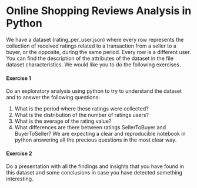 # Online Shopping Reviews Analysis in Python
We have a dataset (rating_per_user.json) where every row represents the collection of
received ratings related to a transaction from a seller to a buyer, or the opposite, during the
same period. Every row is a different user. You can find the description of the attributes of
the dataset in the file dataset characteristics.
We would like you to do the following exercises.

#### Exercise 1
Do an exploratory analysis using python to try to understand the dataset and to answer the
following questions:

1. What is the period where these ratings were collected?
2. What is the distribution of the number of ratings users?
3. What is the average of the rating value?
4. What differences are there between ratings SellerToBuyer and BuyerToSeller?
We are expecting a clear and reproducible notebook in python answering all the precious
questions in the most clear way.

#### Exercise 2
Do a presentation with all the findings and insights that you have found in this dataset and
some conclusions in case you have detected something interesting.
